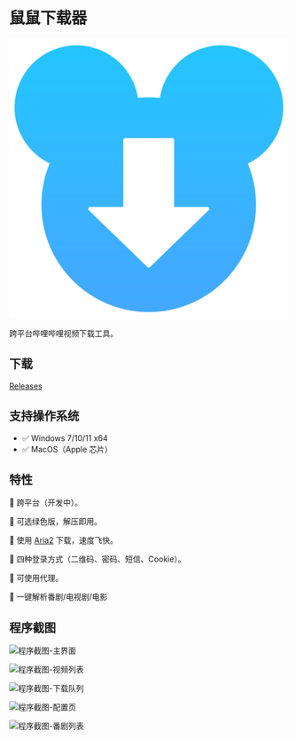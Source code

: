 # 鼠鼠下载器

![LOGO](./build-resources/icon.png)

跨平台哔哩哔哩视频下载工具。

## 下载

[Releases](https://github.com/MoyuScript/double-mouse-downloader/releases)

## 支持操作系统

- ✅ Windows 7/10/11 x64
- ✅ MacOS（Apple 芯片）

## 特性

🌟 跨平台（开发中）。

🌟 可选绿色版，解压即用。

🌟 使用 [Aria2](https://github.com/aria2/aria2) 下载，速度飞快。

🌟 四种登录方式（二维码、密码、短信、Cookie）。

🌟 可使用代理。

🌟 一键解析番剧/电视剧/电影

## 程序截图

![程序截图-主界面](./assets/screenshots/main-page.jpg)

![程序截图-视频列表](./assets/screenshots/video-list.jpg)

![程序截图-下载队列](./assets/screenshots/download-queue.jpg)

![程序截图-配置页](./assets/screenshots/config-page.jpg)

![程序截图-番剧列表](./assets/screenshots/bangumi-list.jpg)
